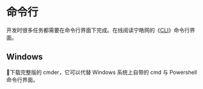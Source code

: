 # 命令行

开发时很多任务都需要在命令行界面下完成。在线阅读宁皓网的《[CLI](https://cli.ninghao.net/)》命令行界面。

## Windows

下载完整版的 cmder，它可以代替 Windows 系统上自带的 cmd 与 Powershell 命令行界面。



